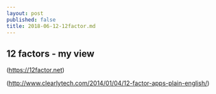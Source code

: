 ```yaml
---
layout: post
published: false
title: 2018-06-12-12factor.md
---
```

## 12 factors - my view


(https://12factor.net)

(http://www.clearlytech.com/2014/01/04/12-factor-apps-plain-english/)


